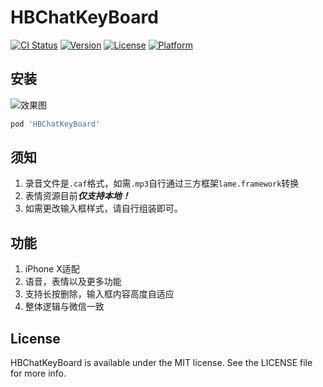 # HBChatKeyBoard

[![CI Status](https://img.shields.io/travis/601479318@qq.com/HBChatKeyBoard.svg?style=flat)](https://travis-ci.org/601479318@qq.com/HBChatKeyBoard)
[![Version](https://img.shields.io/cocoapods/v/HBChatKeyBoard.svg?style=flat)](https://cocoapods.org/pods/HBChatKeyBoard)
[![License](https://img.shields.io/cocoapods/l/HBChatKeyBoard.svg?style=flat)](https://cocoapods.org/pods/HBChatKeyBoard)
[![Platform](https://img.shields.io/cocoapods/p/HBChatKeyBoard.svg?style=flat)](https://cocoapods.org/pods/HBChatKeyBoard)

## 安装
![效果图](http://www.ml520.cn/json_test.gif)
```ruby
pod 'HBChatKeyBoard'
```
## 须知
1. 录音文件是`.caf`格式，如需`.mp3`自行通过三方框架`lame.framework`转换
2. 表情资源目前***仅支持本地！***
3. 如需更改输入框样式，请自行组装即可。


## 功能
1. iPhone X适配
2. 语音，表情以及更多功能 
3. 支持长按删除，输入框内容高度自适应
4. 整体逻辑与微信一致



## License

HBChatKeyBoard is available under the MIT license. See the LICENSE file for more info.

